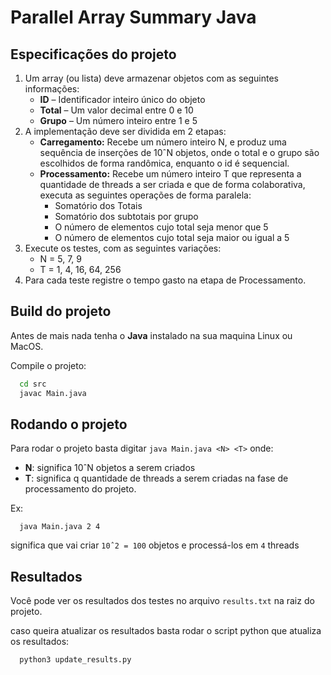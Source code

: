 # Parallel Array Summary Java

## Especificações do projeto

1. Um array (ou lista) deve armazenar objetos com as seguintes informações:
    - **ID** – Identificador inteiro único do objeto
    - **Total** – Um valor decimal entre 0 e 10
    - **Grupo** – Um número inteiro entre 1 e 5
2. A implementação deve ser dividida em 2 etapas:
    - **Carregamento:** Recebe um número inteiro N, e produz uma sequência de inserções de 10ˆN objetos, onde o total e o grupo são escolhidos de forma randômica, enquanto o id é sequencial.
    - **Processamento:** Recebe um número inteiro T que representa a quantidade de threads a ser criada e que de forma colaborativa, executa as seguintes operações de forma paralela:
      - Somatório dos Totais
      - Somatório dos subtotais por grupo
      - O número de elementos cujo total seja menor que 5
      - O número de elementos cujo total seja maior ou igual a 5
3. Execute os testes, com as seguintes variações:
    - N = 5, 7, 9
    - T = 1, 4, 16, 64, 256
5. Para cada teste registre o tempo gasto na etapa de Processamento.

## Build do projeto
Antes de mais nada tenha o **Java** instalado na sua maquina Linux ou MacOS.

Compile o projeto:
```bash
  cd src
  javac Main.java
```

## Rodando o projeto

Para rodar o projeto basta digitar `java Main.java <N> <T>` onde: 
- **N**: significa 10ˆN objetos a serem criados
- **T**: significa q quantidade de threads a serem criadas na fase de processamento do projeto.

Ex:
```
  java Main.java 2 4
```
significa que vai criar `10ˆ2 = 100` objetos e processá-los em `4` threads 

## Resultados
Você pode ver os resultados dos testes no arquivo `results.txt` na raiz do projeto.

caso queira atualizar os resultados basta rodar o script python que atualiza os resultados:
```bash
  python3 update_results.py
```
